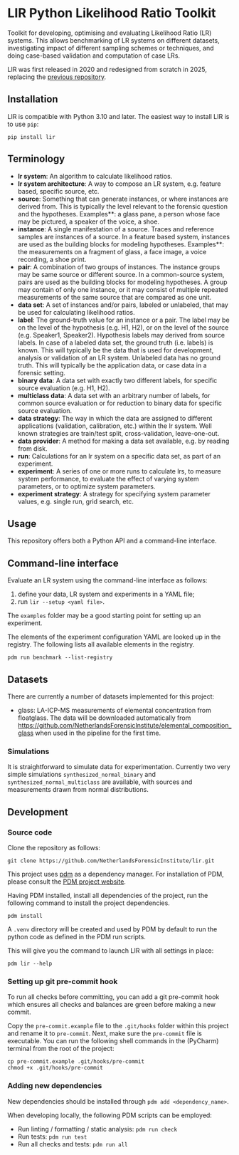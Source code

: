 LIR Python Likelihood Ratio Toolkit
===================================

Toolkit for developing, optimising and evaluating Likelihood Ratio (LR) systems. This allows benchmarking of LR systems
on different datasets, investigating impact of different sampling schemes or techniques, and doing case-based validation
and computation of case LRs.

LIR was first released in 2020 and redesigned from scratch in 2025, replacing the [previous repository](https://github.com/NetherlandsForensicInstitute/lir-deprecated).

Installation
------------

LIR is compatible with Python 3.10 and later. The easiest way to install LIR is to use `pip`:

```shell
pip install lir
```

Terminology
-----------

- **lr system**: An algorithm to calculate likelihood ratios.
- **lr system architecture**: A way to compose an LR system, e.g. feature based, specific source, etc.
- **source**: Something that can generate instances, or where instances are derived from. This is typically the level
  relevant to the forensic question and the hypotheses. Examples**: a glass pane, a person whose face may be pictured, a
  speaker of the voice, a shoe.
- **instance**: A single manifestation of a source. Traces and reference samples are instances of a source. In a feature
  based system, instances are used as the building blocks for modeling hypotheses. Examples**: the measurements on a
  fragment of glass, a face image, a voice recording, a shoe print.
- **pair**: A combination of two groups of instances. The instance groups may be same source or different source. In a
  common-source system, pairs are used as the building blocks for modeling hypotheses. A group may contain of only one
  instance, or it may consist of multiple repeated measurements of the same source that are compared as one unit.
- **data set**: A set of instances and/or pairs, labeled or unlabeled, that may be used for calculating likelihood ratios.
- **label**: The ground-truth value for an instance or a pair. The label may be on the level of the hypothesis (e.g. H1,
  H2), or on the level of the source (e.g. Speaker1, Speaker2). Hypothesis labels may derived from source labels.
  In case of a labeled data set, the ground truth (i.e. labels) is known. This will typically be the data that is used
  for development, analysis or validation of an LR system. Unlabeled data has no ground truth. This will typically be
  the application data, or case data in a forensic setting.
- **binary data**: A data set with exactly two different labels, for specific source evaluation (e.g. H1, H2).
- **multiclass data**: A data set with an arbitrary number of labels, for common source evaluation or for reduction to
  binary data for specific source evaluation.
- **data strategy**: The way in which the data are assigned to different applications (validation, calibration, etc.) within
  the lr system. Well known strategies are train/test split, cross-validation, leave-one-out.
- **data provider**: A method for making a data set available, e.g. by reading from disk.
- **run**: Calculations for an lr system on a specific data set, as part of an experiment.
- **experiment**: A series of one or more runs to calculate lrs, to measure system performance, to evaluate the effect of
  varying system parameters, or to optimize system parameters.
- **experiment strategy**: A strategy for specifying system parameter values, e.g. single run, grid search, etc.


Usage
-----

This repository offers both a Python API and a command-line interface.


Command-line interface
----------------------

Evaluate an LR system using the command-line interface as follows:
1. define your data, LR system and experiments in a YAML file;
2. run `lir --setup <yaml file>`.

The `examples` folder may be a good starting point for setting up an experiment.

The elements of the experiment configuration YAML are looked up in the registry. The following lists all available
elements in the registry.

```commandline
pdm run benchmark --list-registry
```


Datasets
--------
There are currently a number of datasets implemented for this project:

- glass: LA-ICP-MS measurements of elemental concentration from floatglass. The data will be downloaded automatically from https://github.com/NetherlandsForensicInstitute/elemental_composition_glass when used in the pipeline for the first time.

### Simulations
It is straightforward to simulate data for experimentation. Currently two very simple simulations
`synthesized_normal_binary` and `synthesized_normal_multiclass` are available, with sources and measurements drawn from
normal distributions.


Development
-----------

### Source code

Clone the repository as follows:

```shell
git clone https://github.com/NetherlandsForensicInstitute/lir.git
```

This project uses [pdm](https://pdm-project.org/en/latest/) as a dependency manager. For installation of PDM, please consult the
[PDM project website](https://pdm-project.org/en/latest/#installation).

Having PDM installed, install all dependencies of the project, run the following command to install the project
dependencies.

```shell
pdm install
```

A `.venv` directory will be created and used by PDM by default to run the python code as defined in the PDM run scripts.

This will give you the command to launch LIR with all settings in place:

```shell
pdm lir --help
```

### Setting up git pre-commit hook
To run all checks before committing, you can add a git pre-commit hook which ensures all checks and balances are green
before making a new commit.

Copy the `pre-commit.example` file to the `.git/hooks` folder within this project and rename it to `pre-commit`. 
Next, make sure the `pre-commit` file is executable. You can run the following shell commands in the (PyCharm) terminal
from the root of the project:

```shell
cp pre-commit.example .git/hooks/pre-commit
chmod +x .git/hooks/pre-commit
```

### Adding new dependencies
New dependencies should be installed through `pdm add <dependency_name>`.

When developing locally, the following PDM scripts can be employed:
- Run linting / formatting / static analysis: `pdm run check`
- Run tests: `pdm run test`
- Run all checks and tests: `pdm run all`
